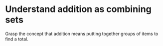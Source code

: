 # Understand addition as combining sets

Grasp the concept that addition means putting together groups of items to find a total.
